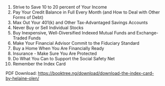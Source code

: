 1. Strive to Save 10 to 20 percent of Your Income
2. Pay Your Credit Balance in Full Every Month (and How to Deal with Other Forms of Debt)
3. Max Out Your 401(k) and Other Tax-Advantaged Savings Accounts
4. Never Buy or Sell Individual Stocks
5. Buy Inexpensive, Well-Diversified Indexed Mutual Funds and Exchange-Traded Funds
6. Make Your Financial Advisor Commit to the Fiduciary Standard
7. Buy a Home When You Are Financially Ready
8. Insurance - Make Sure You Are Protected
9. Do What You Can to Support the Social Safety Net
10. Remember the Index Card

PDF Download: https://booktree.ng/download/download-the-index-card-by-helaine-olen/
